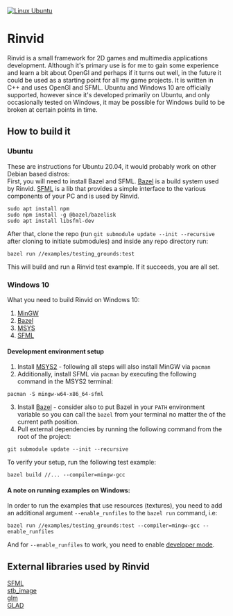 [![Linux Ubuntu](https://github.com/Seviel/Rinvid/actions/workflows/ubuntu_ci.yml/badge.svg)](https://github.com/Seviel/Rinvid/actions/workflows/ubuntu_ci.yml)

# Rinvid

Rinvid is a small framework for 2D games and multimedia applications development. Although it's primary use is for me to gain some experience and learn a bit about OpenGl and perhaps if it turns out well, in the future it could be used as a starting point for all my game projects. It is written in C++ and uses OpenGl and SFML. Ubuntu and Windows 10 are officially supported, however since it's developed primarily on Ubuntu, and only occasionally tested on Windows, it may be possible for Windows build to be broken at certain points in time.  

## How to build it

### Ubuntu

These are instructions for Ubuntu 20.04, it would probably work on other Debian based distros:  
First, you will need to install Bazel and SFML. [Bazel](https://bazel.build/) is a build system used by Rinvid. [SFML](https://www.sfml-dev.org/) is a lib that provides a simple interface to the various components of your PC and is used by Rinvid.  
```shell
sudo apt install npm  
sudo npm install -g @bazel/bazelisk  
sudo apt install libsfml-dev  
```
After that, clone the repo (run `git submodule update --init --recursive` after cloning to initiate submodules) and inside any repo directory run:  
```shell    
bazel run //examples/testing_grounds:test
```
This will build and run a Rinvid test example. If it succeeds, you are all set.  

### Windows 10

What you need to build Rinvid on Windows 10:

   1. [MinGW](https://www.mingw-w64.org/)  
   2. [Bazel](https://bazel.build/)  
   3. [MSYS](https://www.msys2.org/)
   3. [SFML](https://www.sfml-dev.org/)  

#### Development environment setup

1. Install [MSYS2](https://www.msys2.org/) - following all steps will also install MinGW via `pacman`
2. Additionally, install SFML via `pacman` by executing the following command in the MSYS2 terminal:
```shell
pacman -S mingw-w64-x86_64-sfml
```
3. Install [Bazel](https://bazel.build/install/windows) - consider also to put Bazel in your `PATH` environment variable so you can call the `bazel` from your terminal no matter the of the current path position.
4. Pull external dependencies by running the following command from the root of the project:
```shell
git submodule update --init --recursive
```

To verify your setup, run the following test example: 
```shell
bazel build //... --compiler=mingw-gcc
```
#### A note on running examples on Windows:
In order to run the examples that use resources (textures), you need to add an additional argument `--enable_runfiles` to the `bazel run` command, i.e:
```shell
bazel run //examples/testing_grounds:test --compiler=mingw-gcc --enable_runfiles  
```
And for `--enable_runfiles` to work, you need to enable [developer mode](https://docs.microsoft.com/en-us/windows/apps/get-started/enable-your-device-for-development).

## External libraries used by Rinvid

[SFML](https://www.sfml-dev.org/)  
[stb_image](https://github.com/nothings/stb)  
[glm](https://github.com/g-truc/glm)  
[GLAD](https://glad.dav1d.de/)
